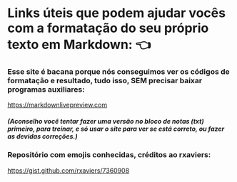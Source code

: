 # Links úteis que podem ajudar vocês com a formatação do seu próprio texto em Markdown: :point_left:

### Esse site é bacana porque nós conseguimos ver os códigos de formatação e resultado, tudo isso, **SEM** precisar baixar programas auxiliares: 
https://markdownlivepreview.com
##### *(Aconselho você tentar fazer uma versão no bloco de notas (txt) primeiro, para treinar, e só usar o site para ver se está correto, ou fazer as devidas correções.)*

### Repositório com emojis conhecidas, créditos ao rxaviers:
https://gist.github.com/rxaviers/7360908
